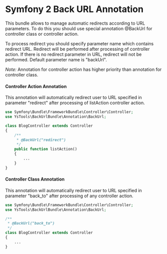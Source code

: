 Symfony 2 Back URL Annotation
=============================

This bundle allows to manage automatic redirects according to URL parameters.
To do this you should use special annotation @BackUrl for controller class or controller action.

To process redirect you should specify parameter name which contains redirect URL.
Redirect will be performed after processing of controller action.
If there is no redirect parameter in URL, redirect will not be performed.
Default parameter name is "backUrl".

*Note:* Annotation for controller action has higher priority than annotation for controller class.

#### Controller Action Annotation

This annotation will automatically redirect user to URL specified in parameter "redirect"
after processing of listAction controller action.

``` php
use Symfony\Bundle\FrameworkBundle\Controller\Controller;
use YsTools\BackUrlBundle\Annotation\BackUrl;

class BlogController extends Controller
{
    /**
     * @BackUrl("redirect")
     */
    public function listAction()
    {
        ...
    }
}
```

#### Controller Class Annotation

This annotation will automatically redirect user to URL specified in parameter "back_to"
after processing of any controller action.

``` php
use Symfony\Bundle\FrameworkBundle\Controller\Controller;
use YsTools\BackUrlBundle\Annotation\BackUrl;

/**
 * @BackUrl("back_to")
 */
class BlogController extends Controller
{
    ...
}
```

